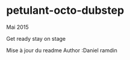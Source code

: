 # petulant-octo-dubstep
Mai 2015

Get ready stay on stage

Mise à jour du readme
Author :Daniel ramdin
